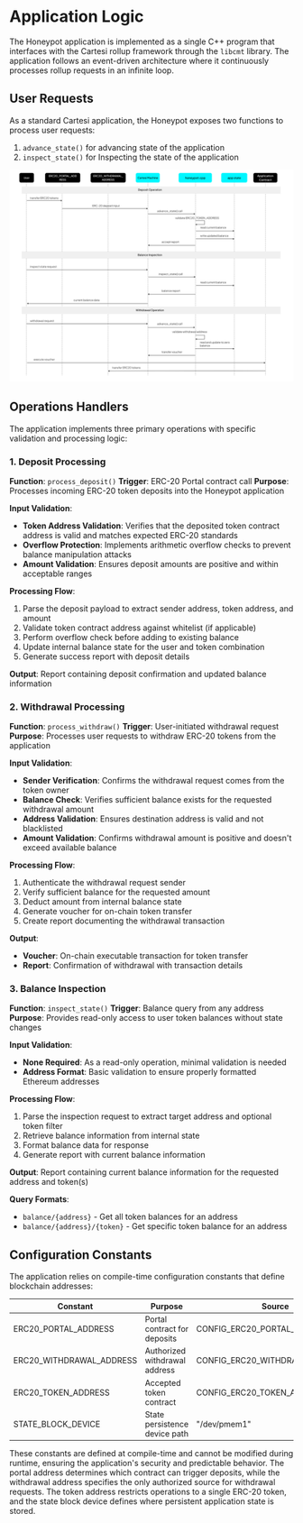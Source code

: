 # Application Logic

The Honeypot application is implemented as a single C++ program that interfaces with the Cartesi rollup framework through the `libcmt` library. The application follows an event-driven architecture where it continuously processes rollup requests in an infinite loop.

## User Requests

As a standard Cartesi application, the Honeypot exposes two functions to process user requests:
1. `advance_state()` for advancing state of the application
2. `inspect_state()` for Inspecting the state of the application

![ERC-20 Token Operations](../images/honeypot-operations.png)

## Operations Handlers

The application implements three primary operations with specific validation and processing logic:

### 1. Deposit Processing

**Function**: `process_deposit()`
**Trigger**: ERC-20 Portal contract call
**Purpose**: Processes incoming ERC-20 token deposits into the Honeypot application

**Input Validation**:
- **Token Address Validation**: Verifies that the deposited token contract address is valid and matches expected ERC-20 standards
- **Overflow Protection**: Implements arithmetic overflow checks to prevent balance manipulation attacks
- **Amount Validation**: Ensures deposit amounts are positive and within acceptable ranges

**Processing Flow**:
1. Parse the deposit payload to extract sender address, token address, and amount
2. Validate token contract address against whitelist (if applicable)
3. Perform overflow check before adding to existing balance
4. Update internal balance state for the user and token combination
5. Generate success report with deposit details

**Output**: Report containing deposit confirmation and updated balance information

### 2. Withdrawal Processing

**Function**: `process_withdraw()`
**Trigger**: User-initiated withdrawal request
**Purpose**: Processes user requests to withdraw ERC-20 tokens from the application

**Input Validation**:
- **Sender Verification**: Confirms the withdrawal request comes from the token owner
- **Balance Check**: Verifies sufficient balance exists for the requested withdrawal amount
- **Address Validation**: Ensures destination address is valid and not blacklisted
- **Amount Validation**: Confirms withdrawal amount is positive and doesn't exceed available balance

**Processing Flow**:
1. Authenticate the withdrawal request sender
2. Verify sufficient balance for the requested amount
3. Deduct amount from internal balance state
4. Generate voucher for on-chain token transfer
5. Create report documenting the withdrawal transaction

**Output**: 
- **Voucher**: On-chain executable transaction for token transfer
- **Report**: Confirmation of withdrawal with transaction details

### 3. Balance Inspection

**Function**: `inspect_state()`
**Trigger**: Balance query from any address
**Purpose**: Provides read-only access to user token balances without state changes

**Input Validation**:
- **None Required**: As a read-only operation, minimal validation is needed
- **Address Format**: Basic validation to ensure properly formatted Ethereum addresses

**Processing Flow**:
1. Parse the inspection request to extract target address and optional token filter
2. Retrieve balance information from internal state
3. Format balance data for response
4. Generate report with current balance information

**Output**: Report containing current balance information for the requested address and token(s)

**Query Formats**:
- `balance/{address}` - Get all token balances for an address
- `balance/{address}/{token}` - Get specific token balance for an address

## Configuration Constants

The application relies on compile-time configuration constants that define blockchain addresses:

| Constant | Purpose | Source |
|----------|---------|---------|
| ERC20_PORTAL_ADDRESS | Portal contract for deposits | CONFIG_ERC20_PORTAL_ADDRESS |
| ERC20_WITHDRAWAL_ADDRESS | Authorized withdrawal address | CONFIG_ERC20_WITHDRAWAL_ADDRESS |
| ERC20_TOKEN_ADDRESS | Accepted token contract | CONFIG_ERC20_TOKEN_ADDRESS |
| STATE_BLOCK_DEVICE | State persistence device path | "/dev/pmem1" |

These constants are defined at compile-time and cannot be modified during runtime, ensuring the application's security and predictable behavior. The portal address determines which contract can trigger deposits, while the withdrawal address specifies the only authorized source for withdrawal requests. The token address restricts operations to a single ERC-20 token, and the state block device defines where persistent application state is stored.
